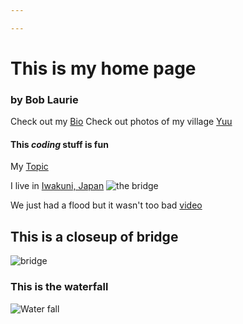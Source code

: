 ```yaml
---

---
```


# This is my home page
### by Bob Laurie  
Check out my [Bio](bio "It is really me")
Check out photos of my village [Yuu](photos/index)

#### This *coding* stuff is fun

My [Topic](topic)

I live in [Iwakuni, Japan](https://www.mcasiwakuni.marines.mil/)
![the bridge](https://www.japan-guide.com/g17/740/6177_03.jpg "Kintai bridge is awesome and at 岩国市")

We just had a flood but it wasn't too bad
[video](https://youtu.be/SPg2zikKVu0)

## This is a closeup of bridge  

![bridge](kintai-close.jpg)

### This is the waterfall
![Water fall](waterfall.jpg)
